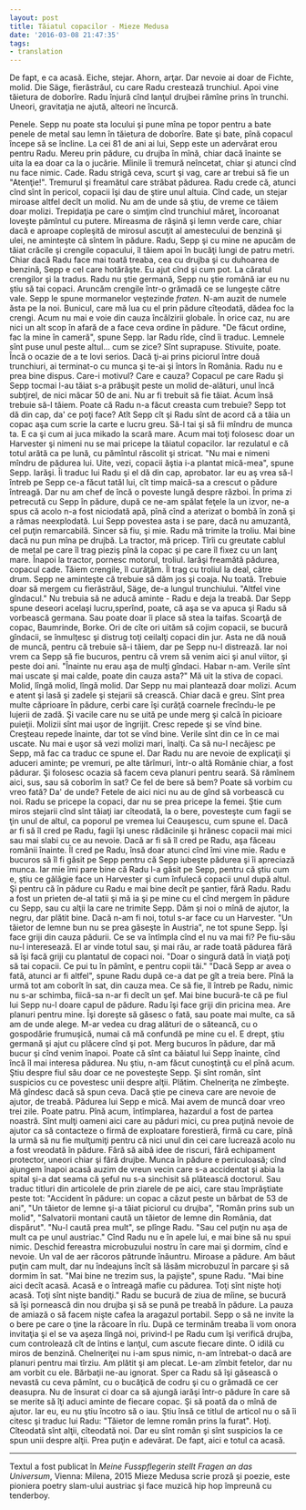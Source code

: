 ```yaml
---
layout: post
title: Tăiatul copacilor - Mieze Medusa
date: '2016-03-08 21:47:35'
tags:
- translation
---
```


De fapt, e ca acasă. Eiche, stejar. Ahorn, arţar. Dar nevoie ai doar de Fichte, molid. Die Säge, fierăstrăul, cu care Radu crestează trunchiul. Apoi vine tăietura de doborîre. Radu înjură cînd lanţul drujbei rămîne prins în trunchi. Uneori, gravitaţia ne ajută, alteori ne încurcă. 

Penele. Sepp nu poate sta locului şi pune mîna pe topor pentru a bate penele de metal sau lemn în tăietura de doborîre. Bate şi bate, pînă copacul începe să se încline. La cei 81 de ani ai lui, Sepp este un adervărat erou pentru Radu. Mereu prin pădure, cu drujba în mînă, chiar dacă înainte se uita la ea doar ca la o jucărie. Mîinile îi tremură neîncetat, chiar şi atunci cînd nu face nimic. 
Cade. Radu strigă ceva, scurt şi vag, care ar trebui să fie un "Atenţie!". Tremurul şi freamătul care străbat pădurea. Radu crede că, atunci cînd sînt în pericol, copacii îşi dau de ştire unul altuia. Cînd cade, un stejar miroase altfel decît un molid. Nu am de unde să ştiu, de vreme ce tăiem doar molizi. Trepidaţia pe care o simţim cînd trunchiul măreţ, încoroanat loveşte pămîntul cu putere. Mireasma de răşină şi lemn verde care, chiar dacă e aproape copleşită de mirosul ascuţit al amestecului de benzină şi ulei, ne aminteşte că sîntem în pădure. 
Radu, Sepp şi cu mine ne apucăm de tăiat crăcile şi crengile copacului, îl tăiem apoi în bucăţi lungi de patru metri. Chiar dacă Radu face mai toată treaba, cea cu drujba şi cu duhoarea de benzină, Sepp e cel care hotărăşte. Eu ajut cînd şi cum pot. La căratul crengilor şi la tradus. Radu nu ştie germană, Sepp nu ştie română iar eu nu ştiu să tai copaci. 
Aruncăm crengile într-o grămadă ce se lungeşte către vale. Sepp le spune mormanelor veştezinde *fraten*. N-am auzit de numele ăsta pe la noi. Bunicul, care mă lua cu el prin pădure cîteodată, dădea foc la crengi. Acum nu mai e voie din cauza încălzirii globale. În orice caz, nu are nici un alt scop în afară de a face ceva ordine în pădure. "De făcut ordine, fac la mine în cameră", spune Sepp. Iar Radu rîde, cînd îi traduc. 
Lemnele sînt puse unul peste altul... cum se zice? Sînt suprapuse. Stivuite, poate. Încă o ocazie de a te lovi serios. Dacă ţi-ai prins piciorul între două trunchiuri, ai terminat-o cu munca şi te-ai şi întors în România. 
Radu nu e prea bine dispus. Care-i motivul? Care e cauza? Copacul pe care Radu şi Sepp tocmai l-au tăiat s-a prăbuşit peste un molid de-alături, unul încă subţirel, de nici măcar 50 de ani. Nu ar fi trebuit să fie tăiat. Acum însă trebuie să-l tăiem. Poate că Radu n-a făcut creasta cum trebuie? Sepp tot dă din cap, da' ce poţi face? Atît Sepp cît şi Radu sînt de acord că a tăia un copac aşa cum scrie la carte e lucru greu. Să-l tai şi să fii mîndru de munca ta. E ca şi cum ai juca mikado la scară mare. Acum mai toţi folosesc doar un Harvester şi nimeni nu se mai pricepe la tăiatul copacilor. Iar rezulatul e că totul arătă ca pe lună, cu pămîntul răscolit şi stricat. 
"Nu mai e nimeni mîndru de pădurea lui. Uite, vezi, copacii ăştia i-a plantat mică-mea", spune Sepp. Iarăşi. Îi traduc lui Radu şi el dă din cap, aprobator. Iar eu aş vrea să-l întreb pe Sepp ce-a făcut tatăl lui, cît timp maică-sa a crescut o pădure întreagă. Dar nu am chef de încă o poveste lungă despre război. În prima zi petrecută cu Sepp în pădure, după ce ne-am spălat feţele la un izvor, ne-a spus că acolo n-a fost niciodată apă, pînă cînd a aterizat o bombă în zonă şi a rămas neexplodată. Lui Sepp povestea asta i se pare, dacă nu amuzantă, cel puţin remarcabilă. Sincer să fiu, şi mie. Radu mă trimite la troliu. Mai bine dacă nu pun mîna pe drujbă. La tractor, mă pricep. Tîrîi cu greutate cablul de metal pe care îl trag pieziş pînă la copac şi pe care îl fixez cu un lanţ mare. Înapoi la tractor, pornesc motorul, troliul. Iarăşi freamătă pădurea, copacul cade. Tăiem crengile, îl curăţăm. Îl trag cu troliul la deal, către drum. Sepp ne aminteşte că trebuie să dăm jos şi coaja. Nu toată. Trebuie doar să mergem cu fierăstrăul, Säge, de-a lungul trunchiului. "Altfel vine gîndacul." Nu trebuia să ne aducă aminte - Radu e deja la treabă. Dar Sepp spune deseori acelaşi lucru,sperînd, poate, că aşa se va apuca şi Radu să vorbească germana. Sau poate doar îi place să stea la taifas. 
Scoarţă de copac, Baumrinde, Borke. Ori de cîte ori uităm să cojim copacii, se bucură gîndacii, se înmulţesc şi distrug toţi ceilalţi copaci din jur. Asta ne dă nouă de muncă, pentru că trebuie să-i tăiem, dar pe Sepp nu-l distrează. Iar noi vrem ca Sepp să fie bucuros, pentru că vrem să venim aici şi anul viitor, şi peste doi ani. "Înainte nu erau aşa de mulţi gîndaci. Habar n-am. Verile sînt mai uscate şi mai calde, poate din cauza asta?" Mă uit la stiva de copaci. Molid, lîngă molid, lîngă molid. Dar Sepp nu mai plantează doar molizi. Acum e atent şi lasă şi zadele şi stejarii să crească. Chiar dacă e greu. Sînt prea multe căprioare în pădure, cerbi care îşi curăţă coarnele frecîndu-le pe lujerii de zadă. Şi vacile care nu se uită pe unde merg şi calcă în picioare puieţii. Molizii sînt mai uşor de îngrijit. Cresc repede şi se vînd bine. Creşteau repede înainte, dar tot se vînd bine. Verile sînt din ce în ce mai uscate. Nu mai e uşor să vezi molizi mari, înalţi. 
Ca să nu-l necăjesc pe Sepp, mă fac ca traduc ce spune el. Dar Radu nu are nevoie de explicaţii şi aduceri aminte; pe vremuri, pe alte tărîmuri, într-o altă Românie chiar, a fost pădurar. Şi folosesc ocazia să facem ceva planuri pentru seară. Să rămînem aici, sus, sau să coborîm în sat? Ce fel de bere să bem? Poate să vorbim cu vreo fată? Da' de unde? Fetele de aici nici nu au de gînd să vorbească cu noi. Radu se pricepe la copaci, dar nu se prea pricepe la femei. Ştie cum miros stejarii cînd sînt tăiaţi iar cîteodată, la o bere, povesteşte cum fagii se ţin unul de altul, ca poporul pe vremea lui Ceauşescu, cum spune el. Dacă ar fi să îl cred pe Radu, fagii îşi unesc rădăcinile şi hrănesc copacii mai mici sau mai slabi cu ce au nevoie. Dacă ar fi să îl cred pe Radu, aşa făceau românii înainte. Îl cred pe Radu, însă doar atunci cînd îmi vine mie. 
Radu e bucuros să îl fi găsit pe Sepp pentru că Sepp iubeşte pădurea şi îi apreciază munca. Iar mie îmi pare bine că Radu l-a găsit pe Sepp, pentru că ştiu cum e, ştiu ce gălăgie face un Harvester şi cum înfulecă copacii unul după altul. Şi pentru că în pădure cu Radu e mai bine decît pe şantier, fără Radu. 
Radu a fost un prieten de-al tatii şi mă ia şi pe mine cu el cînd mergem în pădure cu Sepp, sau cu alţii la care ne trimite Sepp. Dăm şi noi o mînă de ajutor, la negru, dar plătit bine. Dacă n-am fi noi, totul s-ar face cu un Harvester. "Un tăietor de lemne bun nu se prea găseşte în Austria", ne tot spune Sepp. Îşi face griji din cauza pădurii. Ce se va întîmpla cînd el nu va mai fi? 
Pe fiu-său nu-l interesează. El ar vinde totul sau, şi mai rău, ar rade toată pădurea fără să îşi facă griji cu plantatul de copaci noi. "Doar o singură dată în viaţă poţi să tai copacii. Ce pui tu în pămînt, e pentru copii tăi." "Dacă Sepp ar avea o fată, atunci ar fi altfel", spune Radu după ce-a dat pe gît a treia bere. Pînă la urmă tot am coborît în sat, din cauza mea. Ce să fie, îl întreb pe Radu, nimic nu s-ar schimba, fiică-sa n-ar fi decît un şef. Mai bine bucură-te că pe fiul lui Sepp nu-l doare capul de pădure. 
Radu îşi face griji din pricina mea. Are planuri pentru mine. Îşi doreşte să găsesc o fată, sau poate mai multe, ca să am de unde alege. M-ar vedea cu drag alături de o săteancă, cu o gospodărie frumuşică, numai că mă confundă pe mine cu el. E drept, ştiu germană şi ajut cu plăcere cînd şi pot. Merg bucuros în pădure, dar mă bucur şi cînd venim înapoi. Poate că sînt ca băiatul lui Sepp înainte, cînd încă îl mai interesa pădurea. Nu ştiu, n-am făcut cunoştinţă cu el pînă acum. Ştiu despre fiul său doar ce ne povesteşte Sepp. Şi sînt român, sînt suspicios cu ce povestesc unii despre alţii. 
Plătim. Chelneriţa ne zîmbeşte. Mă gîndesc dacă să spun ceva. Dacă ştie pe cineva care are nevoie de ajutor, de treabă. Pădurea lui Sepp e mică. Mai avem de muncă doar vreo trei zile. Poate patru. Pînă acum, întîmplarea, hazardul a fost de partea noastră. Sînt mulţi oameni aici care au păduri mici, cu prea puţină nevoie de ajutor ca să contacteze o firmă de exploatare forestieră, firmă cu care, pînă la urmă să nu fie mulţumiţi pentru că nici unul din cei care lucrează acolo nu a fost vreodată în pădure. Fără să aibă idee de riscuri, fără echipament protector, uneori chiar şi fără drujbe. 
Munca în pădure e periculoasă; cînd ajungem înapoi acasă auzim de vreun vecin care s-a accidentat şi abia la spital şi-a dat seama că şeful nu s-a sinchisit să plătească doctorul. Sau traduc titluri din articolele de prin ziarele de pe aici, care stau împrăştiate peste tot: "Accident în pădure: un copac a căzut peste un bărbat de 53 de ani", "Un tăietor de lemne şi-a tăiat piciorul cu drujba", "Român prins sub un molid", "Salvatorii montani caută un tăietor de lemne din România, dat dispărut". 
"Nu-l caută prea mult", se plînge Radu. "Sau cel puţin nu aşa de mult ca pe unul austriac."
Cînd Radu nu e în apele lui, e mai bine să nu spui nimic. Deschid fereastra microbuzului nostru în care mai şi dormim, cînd e nevoie. Un val de aer răcoros pătrunde înăuntru. Miroase a pădure. Am băut puţin cam mult, dar nu îndeajuns încît să lăsăm microbuzul în parcare şi să dormim în sat. "Mai bine ne trezim sus, la pajişte", spune Radu. "Mai bine aici decît acasă. Acasă e o întreagă mafie cu pădurea. Toţi sînt nişte hoţi acasă. Toţi sînt nişte bandiţi."
Radu se bucură de ziua de mîine, se bucură să îşi pornească din nou drujba şi să se pună pe treabă în pădure. La pauza de amiază o să facem nişte cafea la aragazul portabil. Sepp o să ne invite la o bere pe care o ţine la răcoare în rîu. După ce terminăm treaba îi vom onora invitaţia şi el se va aşeza lîngă noi, privind-l pe Radu cum îşi verifică drujba, cum controlează cît de întins e lanţul, cum ascute fiecare dinte. O idilă cu miros de benzină. 
Chelneriţei nu i-am spus nimic, n-am întrebat-o dacă are planuri pentru mai tîrziu. Am plătit şi am plecat. Le-am zîmbit fetelor, dar nu am vorbit cu ele. Bărbaţii ne-au ignorat. Sper ca Radu să îşi găsească o nevastă cu ceva pămînt, cu o bucăţică de codru şi cu o grămadă ce cer deasupra. Nu de însurat ci doar ca să ajungă iarăşi într-o pădure în care să se merite să îţi aduci aminte de fiecare copac. Şi să poată da o mînă de ajutor. Iar eu, eu nu ştiu încotro să o iau. Ştiu însă ce titlul de articol nu o să îi citesc şi traduc lui Radu: "Tăietor de lemne român prins la furat". 
Hoţi. Cîteodată sînt alţii, cîteodată noi. Dar eu sînt român şi sînt suspicios la ce spun unii despre alţii. Prea puţin e adevărat. De fapt, aici e totul ca acasă.

_________________

Textul a fost publicat în *Meine Fusspflegerin stellt Fragen an das Universum*, Vienna: Milena, 2015 
Mieze Medusa scrie proză şi poezie, este pioniera poetry slam-ului austriac şi face muzică hip hop împreună cu tenderboy. 
